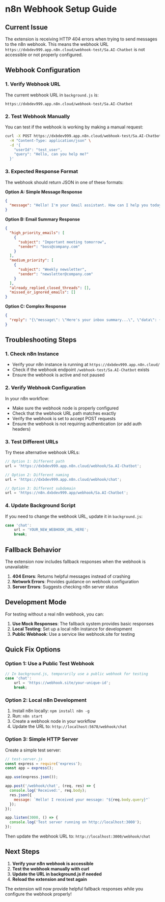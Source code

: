 # n8n Webhook Setup Guide

## Current Issue
The extension is receiving HTTP 404 errors when trying to send messages to the n8n webhook. This means the webhook URL `https://dxbdev999.app.n8n.cloud/webhook-test/Sa.AI-Chatbot` is not accessible or not properly configured.

## Webhook Configuration

### 1. Verify Webhook URL
The current webhook URL in `background.js` is:
```
https://dxbdev999.app.n8n.cloud/webhook-test/Sa.AI-Chatbot
```

### 2. Test Webhook Manually
You can test if the webhook is working by making a manual request:

```bash
curl -X POST https://dxbdev999.app.n8n.cloud/webhook-test/Sa.AI-Chatbot \
  -H "Content-Type: application/json" \
  -d '{
    "userId": "test_user",
    "query": "Hello, can you help me?"
  }'
```

### 3. Expected Response Format
The webhook should return JSON in one of these formats:

**Option A: Simple Message Response**
```json
{
  "message": "Hello! I'm your Gmail assistant. How can I help you today?"
}
```

**Option B: Email Summary Response**
```json
{
  "high_priority_emails": [
    {
      "subject": "Important meeting tomorrow",
      "sender": "boss@company.com"
    }
  ],
  "medium_priority": [
    {
      "subject": "Weekly newsletter",
      "sender": "newsletter@company.com"
    }
  ],
  "already_replied_closed_threads": [],
  "missed_or_ignored_emails": []
}
```

**Option C: Complex Response**
```json
{
  "reply": "{\"message\": \"Here's your inbox summary...\", \"data\": {...}}"
}
```

## Troubleshooting Steps

### 1. Check n8n Instance
- Verify your n8n instance is running at `https://dxbdev999.app.n8n.cloud/`
- Check if the webhook endpoint `/webhook-test/Sa.AI-Chatbot` exists
- Ensure the webhook is active and not paused

### 2. Verify Webhook Configuration
In your n8n workflow:
- Make sure the webhook node is properly configured
- Check that the webhook URL path matches exactly
- Verify the webhook is set to accept POST requests
- Ensure the webhook is not requiring authentication (or add auth headers)

### 3. Test Different URLs
Try these alternative webhook URLs:

```javascript
// Option 1: Different path
url = 'https://dxbdev999.app.n8n.cloud/webhook/Sa.AI-Chatbot';

// Option 2: Different naming
url = 'https://dxbdev999.app.n8n.cloud/webhook/chat';

// Option 3: Different subdomain
url = 'https://n8n.dxbdev999.app/webhook/Sa.AI-Chatbot';
```

### 4. Update Background Script
If you need to change the webhook URL, update it in `background.js`:

```javascript
case 'chat':
    url = 'YOUR_NEW_WEBHOOK_URL_HERE';
    break;
```

## Fallback Behavior

The extension now includes fallback responses when the webhook is unavailable:

1. **404 Errors**: Returns helpful messages instead of crashing
2. **Network Errors**: Provides guidance on webhook configuration
3. **Server Errors**: Suggests checking n8n server status

## Development Mode

For testing without a real n8n webhook, you can:

1. **Use Mock Responses**: The fallback system provides basic responses
2. **Local Testing**: Set up a local n8n instance for development
3. **Public Webhook**: Use a service like webhook.site for testing

## Quick Fix Options

### Option 1: Use a Public Test Webhook
```javascript
// In background.js, temporarily use a public webhook for testing
case 'chat':
    url = 'https://webhook.site/your-unique-id';
    break;
```

### Option 2: Local n8n Development
1. Install n8n locally: `npm install n8n -g`
2. Run: `n8n start`
3. Create a webhook node in your workflow
4. Update the URL to: `http://localhost:5678/webhook/chat`

### Option 3: Simple HTTP Server
Create a simple test server:

```javascript
// test-server.js
const express = require('express');
const app = express();

app.use(express.json());

app.post('/webhook/chat', (req, res) => {
  console.log('Received:', req.body);
  res.json({
    message: `Hello! I received your message: "${req.body.query}"`
  });
});

app.listen(3000, () => {
  console.log('Test server running on http://localhost:3000');
});
```

Then update the webhook URL to: `http://localhost:3000/webhook/chat`

## Next Steps

1. **Verify your n8n webhook is accessible**
2. **Test the webhook manually with curl**
3. **Update the URL in background.js if needed**
4. **Reload the extension and test again**

The extension will now provide helpful fallback responses while you configure the webhook properly! 